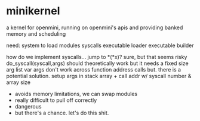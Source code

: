# minikernel

a kernel for openmini, running on openmini's apis and providing banked memory and scheduling

need:
	system to load modules
	syscalls
	executable loader
	executable builder

how do we implement syscalls...
jump to *(*x)? sure, but that seems risky
do_syscall(syscall,args) should theoretically work but it needs a fixed size arg list
var args don't work across function address calls
but. there is a potential solution.
setup args in stack array + call addr w/ syscall number & array size
- avoids memory limitations, we can swap modules
- really difficult to pull off correctly
- dangerous
- but there's a chance. let's do this shit.
